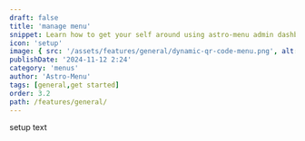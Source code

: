 ```yaml
---
draft: false
title: 'manage menu'
snippet: Learn how to get your self around using astro-menu admin dashboard
icon: 'setup'
image: { src: '/assets/features/general/dynamic-qr-code-menu.png', alt: '' }
publishDate: '2024-11-12 2:24'
category: 'menus'
author: 'Astro-Menu'
tags: [general,get started]
order: 3.2
path: /features/general/
---
```


setup text